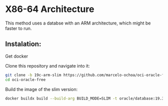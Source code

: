 # X86-64 Architecture

This method uses a databse with an ARM architecture, which might be faster to run.

## Instalation:
Get docker

Clone this repository and navigate into it:
```sh
git clone -b 19c-arm-slim https://github.com/marcelo-ochoa/oci-oracle-free 
cd oci-oracle-free
```

Build the image of the slim version:
```sh
docker buildx build --build-arg BUILD_MODE=SLIM -t oracle/database:19.3.0-ee-slim -f Dockerfile.193 .
```